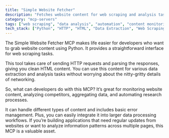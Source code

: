 ```yaml
---
title: "Simple Website Fetcher"
description: "Fetches website content for web scraping and analysis tasks using Python and MCP"
category: "mcp-servers"
tags: ["web scraping", "data analysis", "automation", "content monitoring", "competitive analysis"]
tech_stack: ["Python", "HTTP", "HTML", "Data Extraction", "Web Scraping"]
---
```


The Simple Website Fetcher MCP makes life easier for developers who want to grab website content using Python. It provides a straightforward interface for web scraping tasks.

This tool takes care of sending HTTP requests and parsing the responses, giving you clean HTML content. You can use this content for various data extraction and analysis tasks without worrying about the nitty-gritty details of networking.

So, what can developers do with this MCP? It’s great for monitoring website content, analyzing competitors, aggregating data, and automating research processes.

It can handle different types of content and includes basic error management. Plus, you can easily integrate it into larger data processing workflows. If you’re building applications that need regular updates from websites or want to analyze information patterns across multiple pages, this MCP is a valuable asset.